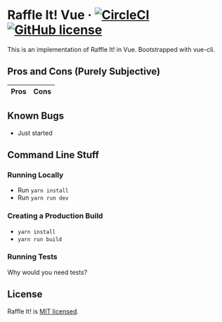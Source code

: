 # Raffle It! Vue &middot; [![CircleCI](https://circleci.com/gh/raffleit/raffleit-vue.svg?style=shield)](https://circleci.com/gh/raffleit/raffleit-vue) [![GitHub license](https://img.shields.io/badge/license-MIT-blue.svg)](https://github.com/raffleit/raffleit-vue/blob/master/LICENSE)

This is an implementation of Raffle It! in Vue. Bootstrapped with vue-cli.
## Pros and Cons (Purely Subjective)

Pros | Cons
---- | --------

## Known Bugs
- Just started

## Command Line Stuff

### Running Locally
* Run `yarn install`
* Run `yarn run dev`

### Creating a Production Build
* `yarn install`
* `yarn run build`

### Running Tests
Why would you need tests?

## License

Raffle It! is [MIT licensed](./LICENSE).
